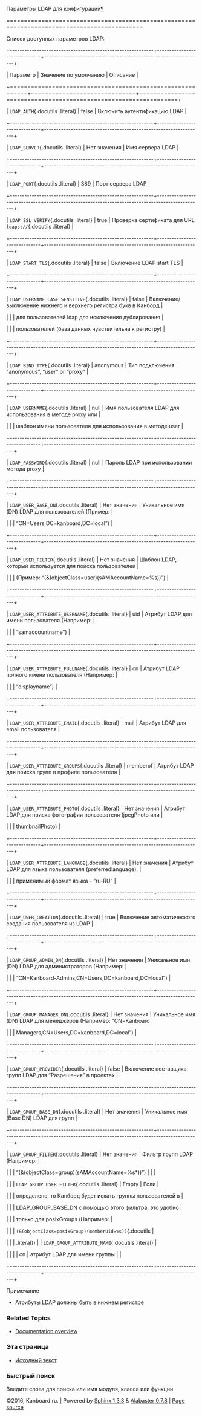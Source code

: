 Параметры LDAP для конфигурации[¶](#ldap-configuration-parameters "Ссылка на этот заголовок")

=============================================================================================



Список доступных параметров LDAP:



+-----------------------------------------------------------+------------------------------+-----------------------------------------------------------------+

| Параметр                                                  | Значение по умолчанию        | Описание                                                        |

+===========================================================+==============================+=================================================================+

| `LDAP_AUTH`{.docutils .literal}                           | false                        | Включить аутентификацию LDAP                                    |

+-----------------------------------------------------------+------------------------------+-----------------------------------------------------------------+

| `LDAP_SERVER`{.docutils .literal}                         | Нет значения                 | Имя сервера LDAP                                                |

+-----------------------------------------------------------+------------------------------+-----------------------------------------------------------------+

| `LDAP_PORT`{.docutils .literal}                           | 389                          | Порт сервера LDAP                                               |

+-----------------------------------------------------------+------------------------------+-----------------------------------------------------------------+

| `LDAP_SSL_VERIFY`{.docutils .literal}                     | true                         | Проверка сертификата для URL `ldaps://`{.docutils .literal}     |

+-----------------------------------------------------------+------------------------------+-----------------------------------------------------------------+

| `LDAP_START_TLS`{.docutils .literal}                      | false                        | Включение LDAP start TLS                                        |

+-----------------------------------------------------------+------------------------------+-----------------------------------------------------------------+

| `LDAP_USERNAME_CASE_SENSITIVE`{.docutils .literal}        | false                        | Включение/выключение нижнего и верхнего регистра букв в Канборд |

|                                                           |                              | для пользователей ldap для исключения дублирования              |

|                                                           |                              | пользователей (база данных чувствительна к регистру)            |

+-----------------------------------------------------------+------------------------------+-----------------------------------------------------------------+

| `LDAP_BIND_TYPE`{.docutils .literal}                      | anonymous                    | Тип подключения: “anonymous”, “user” or “proxy”                 |

+-----------------------------------------------------------+------------------------------+-----------------------------------------------------------------+

| `LDAP_USERNAME`{.docutils .literal}                       | null                         | Имя пользователя LDAP для использования в методе proxy или      |

|                                                           |                              | шаблон имени пользователя для использования в методе user       |

+-----------------------------------------------------------+------------------------------+-----------------------------------------------------------------+

| `LDAP_PASSWORD`{.docutils .literal}                       | null                         | Пароль LDAP при использовании метода proxy                      |

+-----------------------------------------------------------+------------------------------+-----------------------------------------------------------------+

| `LDAP_USER_BASE_DN`{.docutils .literal}                   | Нет значения                 | Уникальное имя (DN) LDAP для пользователей (Пример:             |

|                                                           |                              | “CN=Users,DC=kanboard,DC=local”)                                |

+-----------------------------------------------------------+------------------------------+-----------------------------------------------------------------+

| `LDAP_USER_FILTER`{.docutils .literal}                    | Нет значения                 | Шаблон LDAP, который используется для поиска пользователей      |

|                                                           |                              | (Пример: “(&(objectClass=user)(sAMAccountName=%s))”)            |

+-----------------------------------------------------------+------------------------------+-----------------------------------------------------------------+

| `LDAP_USER_ATTRIBUTE_USERNAME`{.docutils .literal}        | uid                          | Атрибут LDAP для имени пользователя (Например:                  |

|                                                           |                              | “samaccountname”)                                               |

+-----------------------------------------------------------+------------------------------+-----------------------------------------------------------------+

| `LDAP_USER_ATTRIBUTE_FULLNAME`{.docutils .literal}        | cn                           | Атрибут LDAP полного имени пользователя (Например:              |

|                                                           |                              | “displayname”)                                                  |

+-----------------------------------------------------------+------------------------------+-----------------------------------------------------------------+

| `LDAP_USER_ATTRIBUTE_EMAIL`{.docutils .literal}           | mail                         | Атрибут LDAP для email пользователя                             |

+-----------------------------------------------------------+------------------------------+-----------------------------------------------------------------+

| `LDAP_USER_ATTRIBUTE_GROUPS`{.docutils .literal}          | memberof                     | Атрибут LDAP для поиска групп в профиле пользователя            |

+-----------------------------------------------------------+------------------------------+-----------------------------------------------------------------+

| `LDAP_USER_ATTRIBUTE_PHOTO`{.docutils .literal}           | Нет значения                 | Атрибут LDAP для поиска фотографии пользователя (jpegPhoto или  |

|                                                           |                              | thumbnailPhoto)                                                 |

+-----------------------------------------------------------+------------------------------+-----------------------------------------------------------------+

| `LDAP_USER_ATTRIBUTE_LANGUAGE`{.docutils .literal}        | Нет значения                 | Атрибут LDAP для языка пользователя (preferredlanguage),        |

|                                                           |                              | применимый формат языка - “ru-RU”                               |

+-----------------------------------------------------------+------------------------------+-----------------------------------------------------------------+

| `LDAP_USER_CREATION`{.docutils .literal}                  | true                         | Включение автоматического создания пользователя из LDAP         |

+-----------------------------------------------------------+------------------------------+-----------------------------------------------------------------+

| `LDAP_GROUP_ADMIN_DN`{.docutils .literal}                 | Нет значения                 | Уникальное имя (DN) LDAP для администраторов (Например:         |

|                                                           |                              | “CN=Kanboard-Admins,CN=Users,DC=kanboard,DC=local”)             |

+-----------------------------------------------------------+------------------------------+-----------------------------------------------------------------+

| `LDAP_GROUP_MANAGER_DN`{.docutils .literal}               | Нет значения                 | Уникальное имя (DN) LDAP для менеджеров (Например: “CN=Kanboard |

|                                                           |                              | Managers,CN=Users,DC=kanboard,DC=local”)                        |

+-----------------------------------------------------------+------------------------------+-----------------------------------------------------------------+

| `LDAP_GROUP_PROVIDER`{.docutils .literal}                 | false                        | Включение поставщика групп LDAP для “Разрешения” в проектах     |

+-----------------------------------------------------------+------------------------------+-----------------------------------------------------------------+

| `LDAP_GROUP_BASE_DN`{.docutils .literal}                  | Нет значения                 | Уникальное имя (Base DN) LDAP для групп                         |

+-----------------------------------------------------------+------------------------------+-----------------------------------------------------------------+

| `LDAP_GROUP_FILTER`{.docutils .literal}                   | Нет значения                 | Фильтр групп LDAP (Например:                                    |

|                                                           |                              | “(&(objectClass=group)(sAMAccountName=%s\*))”) | |              |

|                                                           |                              | `LDAP_GROUP_USER_FILTER`{.docutils .literal} | Empty | Если     |

|                                                           |                              | определено, то Канборд будет искать группы пользователей в      |

|                                                           |                              | LDAP\_GROUP\_BASE\_DN с помощью этого фильтра, это удобно       |

|                                                           |                              | только для posixGroups (Например:                               |

|                                                           |                              | `(&(objectClass=posixGroup)(memberUid=%s))`{.docutils           |

|                                                           |                              | .literal}) | | `LDAP_GROUP_ATTRIBUTE_NAME`{.docutils .literal}  |

|                                                           |                              | | cn | атрибут LDAP для имени группы |                          |

+-----------------------------------------------------------+------------------------------+-----------------------------------------------------------------+



Примечание



-   Атрибуты LDAP должны быть в нижнем регистре



### Related Topics



-   [Documentation overview](index.markdown)



### Эта страница



-   [Исходный текст](_sources/ldap-parameters.txt)



### Быстрый поиск



Введите слова для поиска или имя модуля, класса или функции.



©2016, Kanboard.ru. | Powered by [Sphinx 1.3.3](http://sphinx-doc.org/) & [Alabaster 0.7.8](https://github.com/bitprophet/alabaster) | [Page source](_sources/ldap-parameters.txt)

